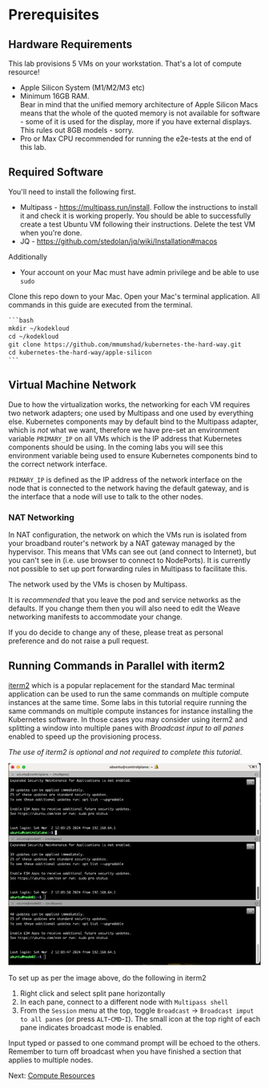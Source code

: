 # Prerequisites

## Hardware Requirements

This lab provisions 5 VMs on your workstation. That's a lot of compute resource!

* Apple Silicon System (M1/M2/M3 etc)
* Minimum 16GB RAM.<br/>Bear in mind that the unified memory architecture of Apple Silicon Macs means that the whole of the quoted memory is not available for software - some of it is used for the display, more if you have external displays.<br/>This rules out 8GB models - sorry.
* Pro or Max CPU recommended for running the e2e-tests at the end of this lab.

## Required Software

You'll need to install the following first.

* Multipass - https://multipass.run/install. Follow the instructions to install it and check it is working properly. You should be able to successfully create a test Ubuntu VM following their instructions. Delete the test VM when you're done.
* JQ - https://github.com/stedolan/jq/wiki/Installation#macos

Additionally

* Your account on your Mac must have admin privilege and be able to use `sudo`

Clone this repo down to your Mac. Open your Mac's terminal application. All commands in this guide are executed from the terminal.

    ```bash
    mkdir ~/kodekloud
    cd ~/kodekloud
    git clone https://github.com/mmumshad/kubernetes-the-hard-way.git
    cd kubernetes-the-hard-way/apple-silicon
    ```

## Virtual Machine Network

Due to how the virtualization works, the networking for each VM requires two network adapters; one used by Multipass and one used by everything else. Kubernetes components may by default bind to the Multipass adapter, which is *not* what we want, therefore we have pre-set an environment variable `PRIMARY_IP` on all VMs which is the IP address that Kubernetes components should be using. In the coming labs you will see this environment variable being used to ensure Kubernetes components bind to the correct network interface.

`PRIMARY_IP` is defined as the IP address of the network interface on the node that is connected to the network having the default gateway, and is the interface that a node will use to talk to the other nodes.

### NAT Networking

In NAT configuration, the network on which the VMs run is isolated from your broadband router's network by a NAT gateway managed by the hypervisor. This means that VMs can see out (and connect to Internet), but you can't see in (i.e. use browser to connect to NodePorts). It is currently not possible to set up port forwarding rules in Multipass to facilitate this.

The network used by the VMs is chosen by Multipass.

It is *recommended* that you leave the pod and service networks as the defaults. If you change them then you will also need to edit the Weave networking manifests to accommodate your change.

If you do decide to change any of these, please treat as personal preference and do not raise a pull request.


## Running Commands in Parallel with iterm2

[iterm2](https://iterm2.com/) which is a popular replacement for the standard Mac terminal application can be used to run the same commands on multiple compute instances at the same time. Some labs in this tutorial require running the same commands on multiple compute instances for instance installing the Kubernetes software. In those cases you may consider using iterm2 and splitting a window into multiple panes with *Broadcast input to all panes* enabled to speed up the provisioning process.

*The use of iterm2 is optional and not required to complete this tutorial*.

![titerm2 screenshot](../../images//iterm2-broadcast.png)

To set up as per the image above, do the following in iterm2
1. Right click and select split pane horizontally
1. In each pane, connect to a different node with `Multipass shell`
1. From the `Session` menu at the top, toggle `Broadcast` -> `Broadcast imput to all panes` (or press `ALT`-`CMD`-`I`). The small icon at the top right of each pane indicates broadcast mode is enabled.

Input typed or passed to one command prompt will be echoed to the others. Remember to turn off broadcast when you have finished a section that applies to multiple nodes.

Next: [Compute Resources](02-compute-resources.md)

